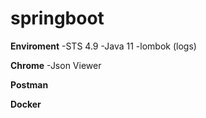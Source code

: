# springboot


**Enviroment**
-STS 4.9
-Java 11
-lombok  (logs)


**Chrome**
-Json Viewer


**Postman**

**Docker**
